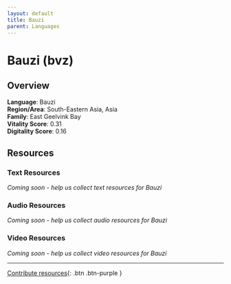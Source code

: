 ```yaml
---
layout: default
title: Bauzi
parent: Languages
---
```


# Bauzi (bvz)

## Overview

**Language**: Bauzi  
**Region/Area**: South-Eastern Asia, Asia  
**Family**: East Geelvink Bay  
**Vitality Score**: 0.31  
**Digitality Score**: 0.16  

## Resources

### Text Resources
*Coming soon - help us collect text resources for Bauzi*

### Audio Resources
*Coming soon - help us collect audio resources for Bauzi*

### Video Resources
*Coming soon - help us collect video resources for Bauzi*

---

[Contribute resources](https://fairtrain.github.io/){: .btn .btn-purple }
